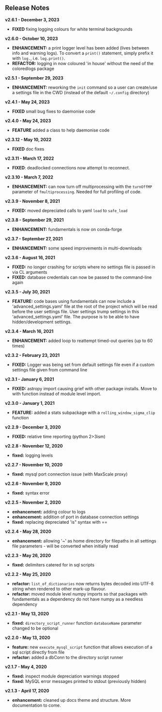 
## Release Notes

**v2.6.1 - December 3, 2023**

* **FIXED** fixing logging colours for white terminal backgrounds

**v2.6.0 - October 10, 2023**

* **ENHANCEMENT:** a print logger level has been added (lives between info and warning logs). To convert a `print()` statement, simply prefix it with `log.`, i.e. `log.print()`.
* **REFACTOR:** logging in now coloured 'in house' without the need of the coloredlogs package

**v2.5.1 - September 29, 2023**

* **ENHANCEMENT:** reworking the `init` command so a user can create/use a settings file in the CWD (instead of the default `~/.config` directory)

**v2.4.1 - May 24, 2023**

* **FIXED** small bug fixes to daemonise code

**v2.4.0 - May 24, 2023**

* **FEATURE** added a class to help daemonise code

**v2.3.12 - May 10, 2022**

* **FIXED** doc fixes


**v2.3.11 - March 17, 2022**  

* **FIXED**: deadlocked connections now attempt to reconnect.

**v2.3.10 - March 7, 2022**  

* **ENHANCEMENT:** can now turn off multiprocessing with the `turnOffMP` parameter of `fmultiprocessing`. Needed for full profiling of code.  

**v2.3.9 - November 8, 2021**  

* **FIXED:** moved depreciated calls to yaml `load` to `safe_load`  

**v2.3.8 - September 29, 2021**  

* **ENHANCEMENT:** fundamentals is now on conda-forge  

**v2.3.7 - September 27, 2021**  

* **ENHANCEMENT:** some speed improvements in multi-downloads  

**v2.3.6 - August 16, 2021**

* **FIXED:** no longer crashing for scripts where no settings file is passed in via CL arguments
* **FIXED:** database credentials can now be passed to the command-line again

**v2.3.5 - July 30, 2021**

* **FEATURE:** code bases using fundamentals can now include a 'advanced_settings.yaml' file at the root of the project which will be read before the user settings file. User settings trump settings in this 'advanced\_settings.yaml' file. The purpose is to be able to have hidden/development settings.

**v2.3.4 - March 16, 2021**

* **ENHANCEMENT:** added loop to reattempt timed-out queries (up to 60 times)

**v2.3.2 - February 23, 2021**

* **FIXED:** Logger was being set from default settings file even if a custom settings file given from command line

**v2.3.1 - January 6, 2021**

* **FIXED:** astropy import causing grief with other package installs. Move to with function instead of module level import.

**v2.3.0 - January 1, 2021**

* **FEATURE:** added a stats subpackage with a `rolling_window_sigma_clip` function 

**v2.2.9 - December 3, 2020**

* **FIXED:** relative time reporting (python 2>3ism)

**v2.2.8 - November 12, 2020**

* **fixed:** logging levels

**v2.2.7 - November 10, 2020**

* **fixed:** mysql port connection issue (with MaxScale proxy)

**v2.2.6 - November 9, 2020**

* **fixed:** syntax error

**v2.2.5 - November 2, 2020**

* **enhancement:** adding colour to logs
* **enhancement:** addition of port in database connection settings
* **fixed:** replacing depreciated 'is" syntax with ==

**v2.2.4 - May 28, 2020**

* **enhancement:** allowing '~' as home directory for filepaths in all settings file parameters - will be converted when initially read

**v2.2.3 - May 26, 2020**

* **fixed:** delimiters catered for in sql scripts

**v2.2.2 - May 25, 2020**

* **refactor:** `list_of_dictionaries` now returns bytes decoded into UTF-8 string when rendered to other mark-up flavour.
* **refactor:** moved module level numpy imports so that packages with fundamentals as a dependency do not have numpy as a needless dependency

**v2.2.1 - May 13, 2020**

* **fixed:** `directory_script_runner` function `databaseName` parameter changed to be optional

**v2.2.0 - May 13, 2020**

* **feature:** new `execute_mysql_script` function that allows execution of a sql script directly from file
* **refactor:** added a dbConn to the directory script runner

**v2.1.7 - May 4, 2020**

* **fixed:** inspect module depreciation warnings stopped
* **fixed:** MySQL error messages printed to stdout (previously hidden)

**v2.1.3 - April 17, 2020**

* **enhancement:** cleaned up docs theme and structure. More documentation to come.
